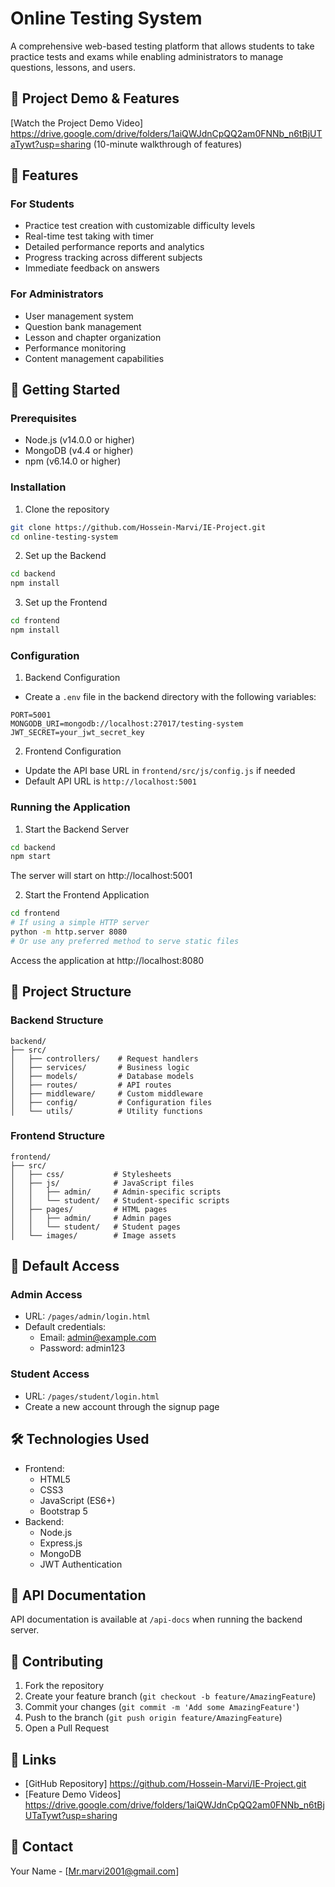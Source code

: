 # Online Testing System

A comprehensive web-based testing platform that allows students to take practice tests and exams while enabling administrators to manage questions, lessons, and users.

## 🎥 Project Demo & Features

[Watch the Project Demo Video] https://drive.google.com/drive/folders/1aiQWJdnCpQQ2am0FNNb_n6tBjUTaTywt?usp=sharing (10-minute walkthrough of features)

## 🌟 Features

### For Students

- Practice test creation with customizable difficulty levels
- Real-time test taking with timer
- Detailed performance reports and analytics
- Progress tracking across different subjects
- Immediate feedback on answers

### For Administrators

- User management system
- Question bank management
- Lesson and chapter organization
- Performance monitoring
- Content management capabilities

## 🚀 Getting Started

### Prerequisites

- Node.js (v14.0.0 or higher)
- MongoDB (v4.4 or higher)
- npm (v6.14.0 or higher)

### Installation

1. Clone the repository

```bash
git clone https://github.com/Hossein-Marvi/IE-Project.git
cd online-testing-system
```

2. Set up the Backend

```bash
cd backend
npm install
```

3. Set up the Frontend

```bash
cd frontend
npm install
```

### Configuration

1. Backend Configuration

- Create a `.env` file in the backend directory with the following variables:

```env
PORT=5001
MONGODB_URI=mongodb://localhost:27017/testing-system
JWT_SECRET=your_jwt_secret_key
```

2. Frontend Configuration

- Update the API base URL in `frontend/src/js/config.js` if needed
- Default API URL is `http://localhost:5001`

### Running the Application

1. Start the Backend Server

```bash
cd backend
npm start
```

The server will start on http://localhost:5001

2. Start the Frontend Application

```bash
cd frontend
# If using a simple HTTP server
python -m http.server 8080
# Or use any preferred method to serve static files
```

Access the application at http://localhost:8080

## 📁 Project Structure

### Backend Structure

```
backend/
├── src/
│   ├── controllers/    # Request handlers
│   ├── services/       # Business logic
│   ├── models/         # Database models
│   ├── routes/         # API routes
│   ├── middleware/     # Custom middleware
│   ├── config/         # Configuration files
│   └── utils/          # Utility functions
```

### Frontend Structure

```
frontend/
├── src/
│   ├── css/           # Stylesheets
│   ├── js/            # JavaScript files
│   │   ├── admin/     # Admin-specific scripts
│   │   └── student/   # Student-specific scripts
│   ├── pages/         # HTML pages
│   │   ├── admin/     # Admin pages
│   │   └── student/   # Student pages
│   └── images/        # Image assets
```

## 🔑 Default Access

### Admin Access

- URL: `/pages/admin/login.html`
- Default credentials:
  - Email: admin@example.com
  - Password: admin123

### Student Access

- URL: `/pages/student/login.html`
- Create a new account through the signup page

## 🛠 Technologies Used

- Frontend:
  - HTML5
  - CSS3
  - JavaScript (ES6+)
  - Bootstrap 5
- Backend:
  - Node.js
  - Express.js
  - MongoDB
  - JWT Authentication

## 📝 API Documentation

API documentation is available at `/api-docs` when running the backend server.

## 🤝 Contributing

1. Fork the repository
2. Create your feature branch (`git checkout -b feature/AmazingFeature`)
3. Commit your changes (`git commit -m 'Add some AmazingFeature'`)
4. Push to the branch (`git push origin feature/AmazingFeature`)
5. Open a Pull Request

## 🔗 Links

- [GitHub Repository] https://github.com/Hossein-Marvi/IE-Project.git
- [Feature Demo Videos] https://drive.google.com/drive/folders/1aiQWJdnCpQQ2am0FNNb_n6tBjUTaTywt?usp=sharing

## 👥 Contact

Your Name - [Mr.marvi2001@gmail.com]
